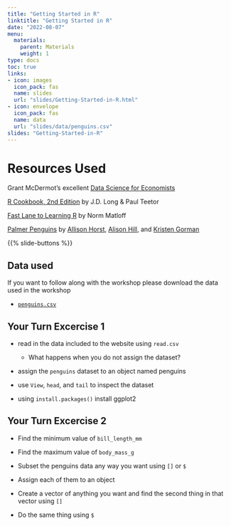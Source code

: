 ```yaml
---
title: "Getting Started in R"
linktitle: "Getting Started in R"
date: "2022-08-07"
menu:
  materials:
    parent: Materials
    weight: 1
type: docs
toc: true
links:
- icon: images
  icon_pack: fas
  name: slides
  url: "slides/Getting-Started-in-R.html"
- icon: envelope
  icon_pack: fas
  name: data
  url: "slides/data/penguins.csv"
slides: "Getting-Started-in-R"
---
```


# Resources Used

Grant McDermot’s excellent [Data Science for Economists](https://github.com/uo-ec607/lectures)

[R Cookbook, 2nd Edition](https://rc2e.com/) by J.D. Long & Paul Teetor

[Fast Lane to Learning R](https://github.com/matloff/fasteR) by Norm Matloff

[Palmer Penguins](https://allisonhorst.github.io/palmerpenguins/) by [Allison Horst](https://allisonhorst.github.io/palmerpenguins/), [Alison Hill](https://www.apreshill.com/), and [Kristen Gorman](https://www.uaf.edu/cfos/people/faculty/detail/kristen-gorman.php)

{{% slide-buttons %}}

## Data used

If you want to follow along with the workshop please download the data used in the workshop

-   [<i class="fas fa-table"></i> `penguins.csv`](/slides/data/penguins.csv)

## Your Turn Excercise 1

-   read in the data included to the website using `read.csv`

    -   What happens when you do not assign the dataset?

-   assign the `penguins` dataset to an object named penguins

-   use `View`, `head`, and `tail` to inspect the dataset

-   using `install.packages()` install ggplot2

## Your Turn Excercise 2

-   Find the minimum value of `bill_length_mm`

-   Find the maximum value of `body_mass_g`

-   Subset the penguins data any way you want using `[]` or `$`

-   Assign each of them to an object

-   Create a vector of anything you want and find the second thing in that vector using `[]`

-   Do the same thing using `$`
